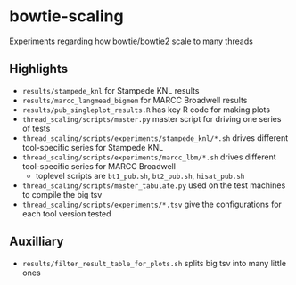 # bowtie-scaling

Experiments regarding how bowtie/bowtie2 scale to many threads

## Highlights

* `results/stampede_knl` for Stampede KNL results
* `results/marcc_langmead_bigmem` for MARCC Broadwell results
* `results/pub_singleplot_results.R` has key R code for making plots
* `thread_scaling/scripts/master.py` master script for driving one series of tests
* `thread_scaling/scripts/experiments/stampede_knl/*.sh` drives different tool-specific series for Stampede KNL
* `thread_scaling/scripts/experiments/marcc_lbm/*.sh` drives different tool-specific series for MARCC Broadwell
    * toplevel scripts are `bt1_pub.sh`, `bt2_pub.sh`, `hisat_pub.sh`
* `thread_scaling/scripts/master_tabulate.py` used on the test machines to compile the big tsv
* `thread_scaling/scripts/experiments/*.tsv` give the configurations for each tool version tested

## Auxilliary

* `results/filter_result_table_for_plots.sh` splits big tsv into many little ones
